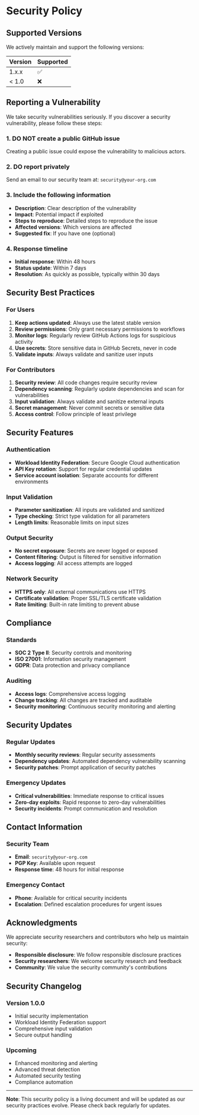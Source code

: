 # Security Policy

## Supported Versions

We actively maintain and support the following versions:

| Version | Supported          |
| ------- | ------------------ |
| 1.x.x   | :white_check_mark: |
| < 1.0   | :x:                |

## Reporting a Vulnerability

We take security vulnerabilities seriously. If you discover a security vulnerability, please follow these steps:

### 1. **DO NOT** create a public GitHub issue
Creating a public issue could expose the vulnerability to malicious actors.

### 2. **DO** report privately
Send an email to our security team at: `security@your-org.com`

### 3. Include the following information
- **Description**: Clear description of the vulnerability
- **Impact**: Potential impact if exploited
- **Steps to reproduce**: Detailed steps to reproduce the issue
- **Affected versions**: Which versions are affected
- **Suggested fix**: If you have one (optional)

### 4. Response timeline
- **Initial response**: Within 48 hours
- **Status update**: Within 7 days
- **Resolution**: As quickly as possible, typically within 30 days

## Security Best Practices

### For Users
1. **Keep actions updated**: Always use the latest stable version
2. **Review permissions**: Only grant necessary permissions to workflows
3. **Monitor logs**: Regularly review GitHub Actions logs for suspicious activity
4. **Use secrets**: Store sensitive data in GitHub Secrets, never in code
5. **Validate inputs**: Always validate and sanitize user inputs

### For Contributors
1. **Security review**: All code changes require security review
2. **Dependency scanning**: Regularly update dependencies and scan for vulnerabilities
3. **Input validation**: Always validate and sanitize external inputs
4. **Secret management**: Never commit secrets or sensitive data
5. **Access control**: Follow principle of least privilege

## Security Features

### Authentication
- **Workload Identity Federation**: Secure Google Cloud authentication
- **API Key rotation**: Support for regular credential updates
- **Service account isolation**: Separate accounts for different environments

### Input Validation
- **Parameter sanitization**: All inputs are validated and sanitized
- **Type checking**: Strict type validation for all parameters
- **Length limits**: Reasonable limits on input sizes

### Output Security
- **No secret exposure**: Secrets are never logged or exposed
- **Content filtering**: Output is filtered for sensitive information
- **Access logging**: All access attempts are logged

### Network Security
- **HTTPS only**: All external communications use HTTPS
- **Certificate validation**: Proper SSL/TLS certificate validation
- **Rate limiting**: Built-in rate limiting to prevent abuse

## Compliance

### Standards
- **SOC 2 Type II**: Security controls and monitoring
- **ISO 27001**: Information security management
- **GDPR**: Data protection and privacy compliance

### Auditing
- **Access logs**: Comprehensive access logging
- **Change tracking**: All changes are tracked and auditable
- **Security monitoring**: Continuous security monitoring and alerting

## Security Updates

### Regular Updates
- **Monthly security reviews**: Regular security assessments
- **Dependency updates**: Automated dependency vulnerability scanning
- **Security patches**: Prompt application of security patches

### Emergency Updates
- **Critical vulnerabilities**: Immediate response to critical issues
- **Zero-day exploits**: Rapid response to zero-day vulnerabilities
- **Security incidents**: Prompt communication and resolution

## Contact Information

### Security Team
- **Email**: `security@your-org.com`
- **PGP Key**: Available upon request
- **Response time**: 48 hours for initial response

### Emergency Contact
- **Phone**: Available for critical security incidents
- **Escalation**: Defined escalation procedures for urgent issues

## Acknowledgments

We appreciate security researchers and contributors who help us maintain security:

- **Responsible disclosure**: We follow responsible disclosure practices
- **Security researchers**: We welcome security research and feedback
- **Community**: We value the security community's contributions

## Security Changelog

### Version 1.0.0
- Initial security implementation
- Workload Identity Federation support
- Comprehensive input validation
- Secure output handling

### Upcoming
- Enhanced monitoring and alerting
- Advanced threat detection
- Automated security testing
- Compliance automation

---

**Note**: This security policy is a living document and will be updated as our security practices evolve. Please check back regularly for updates. 